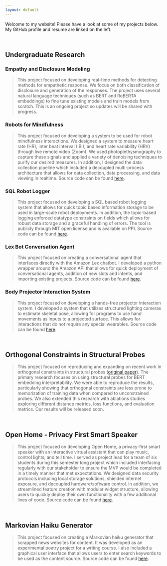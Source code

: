 ```yaml
---
layout: default
---
```



Welcome to my website! Please have a look at some of my projects below. My GitHub profile and resume are linked on the left. 

&nbsp;

## Undergraduate Research


### Empathy and Disclosure Modeling

> This project focused on developing real-time methods for detecting methods for empathetic response. We focus on both classification of disclosure and generation of the responses. The project uses several natural language techniques (such as BERT and RoBERTA embeddings) to fine tune existing models and train models from scratch. This is an ongoing project so updates will be shared with progress.



### Robots for Mindfulness

> This project focused on developing a system to be used for robot mindfulness interactions. We designed a system to measure heart rate (HR), inter beat interval (IBI), and heart rate variability (HRV) through live remote video (Zoom). We used photoplethysmography to capture these signals and applied a variety of denoising techniques to purify our desired measures. In addition, I designed the data collection pipeline which included a decoupled multi-process architecture that allows for data collection, data processing, and data viewing in realtime. Source code can be found [here](https://github.com/BrandonThaiTran/zoom_physio).


### SQL Robot Logger 

> This project focused on developing a SQL based robot logging system that allows for quick topic based information storage to be used in large-scale robot deployments. In addition, the topic-based logging enforced datatype constraints on fields which allows for robust data storage and a graceful handling of errors. The tool is publicly through MIT open license and is available on PPI. Source code can be found [here](https://github.com/interaction-lab/sql_robot_logger).

### Lex Bot Conversation Agent

> This project focused on creating a conversational agent that interfaces directly with the Amazon Lex chatbot. I developed a python wrapper around the Amazon API that allows for quick deployment of conversational agents, addition of new slots and intents, and importing existing projects. Source code can be found [here](https://github.com/adamhamden/lex-bot).


### Body Projector Interaction System

> This project focused on developing a hands-free projector interaction system. I developed a system that utilizes structured lighting cameras to estimate skeletal pose, allowing for programs to use hand movements as inputs to a projected surface. This allows for interactions that do not require any special wearables. Source code can be found [here](https://github.com/adamhamden/BodyTrackingProjectorInteraction).


&nbsp;


## Orthogonal Constraints in Structural Probes

> This project focused on reproducing and expanding on recent work in orthogonal constraints in structural probes ([original paper](https://aclanthology.org/2021.acl-long.36.pdf)). The primary research focuses on using structural probes for BERT embedding interpretability. We were able to reproduce the results, particularly showing that orthogonal constraints are less prone to memorization of training data when compared to unconstrained probes. We also extended this research with ablations studies exploring different distance metrics, loss functions, and evaluation metrics. Our results will be released soon.


&nbsp;


## Open Home - Privacy First Smart Speaker

> This project focused on developing Open Home, a privacy-first smart speaker with an interactive virtual assistant that can play music, control lights, and tell time. I served as project lead for a team of six students during this semester long project which included interfacing regularly with our stakeholder to ensure the MVP would be completed in a timely manner that met expectations. We designed data security protocols including local storage solutions, shielded internet exposure, and decoupled hardware/software control. In addition, we streamlined feature creation with modular widget structure, allowing users to quickly deploy their own functionality with a few additional lines of code. Source code can be found [here](https://github.com/eliyamlevy/OpenHome).


&nbsp;


## Markovian Haiku Generator 

> This project focused on creating a Markovian haiku generator that scrapped news websites for content. It was developed as an experimental poetry project for a writing course. I also included a graphical user interface that allows users to enter search keywords to be used as the content source. Source code can be found [here](https://github.com/adamhamden/WP4_PythonPoemGen).